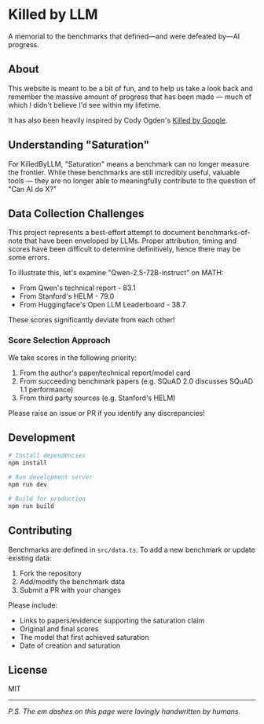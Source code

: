 # Killed by LLM

A memorial to the benchmarks that defined—and were defeated by—AI progress.

## About

This website is meant to be a bit of fun, and to help us take a look back and remember the massive amount of progress that has been made — much of which I didn't believe I'd see within my lifetime.

It has also been heavily inspired by Cody Ogden's [Killed by Google](https://killedbygoogle.com).

## Understanding "Saturation"

For KilledByLLM, "Saturation" means a benchmark can no longer measure the frontier. While these benchmarks are still incredibly useful, valuable tools — they are no longer able to meaningfully contribute to the question of "Can AI do X?"

## Data Collection Challenges

This project represents a best-effort attempt to document benchmarks-of-note that have been enveloped by LLMs. Proper attribution, timing and scores have been difficult to determine definitively, hence there may be some errors.

To illustrate this, let's examine "Qwen-2.5-72B-instruct" on MATH:
- From Qwen's technical report - 83.1
- From Stanford's HELM - 79.0
- From Huggingface's Open LLM Leaderboard - 38.7

These scores significantly deviate from each other!

### Score Selection Approach

We take scores in the following priority:

1. From the author's paper/technical report/model card
2. From succeeding benchmark papers (e.g. SQuAD 2.0 discusses SQuAD 1.1 performance)
3. From third party sources (e.g. Stanford's HELM)

Please raise an issue or PR if you identify any discrepancies!

## Development

```bash
# Install dependencies
npm install

# Run development server
npm run dev

# Build for production
npm run build
```

## Contributing

Benchmarks are defined in `src/data.ts`. To add a new benchmark or update existing data:

1. Fork the repository
2. Add/modify the benchmark data
3. Submit a PR with your changes

Please include:
- Links to papers/evidence supporting the saturation claim
- Original and final scores
- The model that first achieved saturation
- Date of creation and saturation

## License

MIT

---
*P.S. The em dashes on this page were lovingly handwritten by humans.*